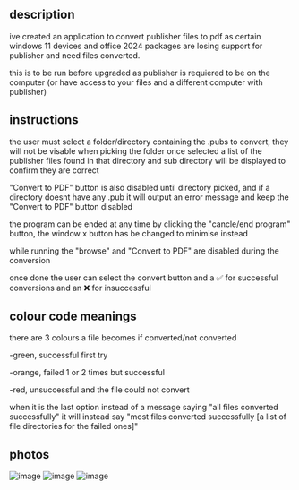 description
-
ive created an application to convert publisher files to pdf as certain windows 11 devices and office 2024 packages are losing support for publisher and need files converted.

this is to be run before upgraded as publisher is requiered to be on the computer (or have access to your files and a different computer with publisher)


instructions
-
the user must select a folder/directory containing the .pubs to convert, they will not be visable when picking the folder
once selected a list of the publisher files found in that directory and sub directory will be displayed to confirm they are correct

"Convert to PDF" button is also disabled until directory picked, and if a directory doesnt have any .pub it will output an error message and keep the "Convert to PDF" button disabled

the program can be ended at any time by clicking the "cancle/end program" button, the window x button has be changed to minimise instead

while running the "browse" and "Convert to PDF" are disabled during the conversion

once done the user can select the convert button and a ✅ for successful conversions and an ❌ for insuccessful

colour code meanings
-
there are 3 colours a file becomes if converted/not converted
    
-green, successful first try
    
-orange, failed 1 or 2 times but successful
    
-red, unsuccessful and the file could not convert

when it is the last option instead of a message saying "all files converted successfully" it will instead say "most files converted successfully [a list of file directories for the failed ones]"

photos
-

![image](https://github.com/user-attachments/assets/90a06f8a-21c8-4fd3-99f7-aad4d8108b88)
![image](https://github.com/user-attachments/assets/86861c76-f710-475b-b03d-25d36e395301)
![image](https://github.com/user-attachments/assets/3bdb4d9d-b7d3-4a0a-8c7f-d46ca84ef3a8)
